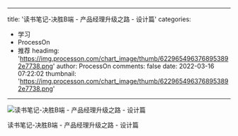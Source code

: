 
---
title: '读书笔记-决胜B端 - 产品经理升级之路 - 设计篇'
categories: 
 - 学习
 - ProcessOn
 - 推荐
headimg: 'https://img.processon.com/chart_image/thumb/6229654963768953892e7738.png'
author: ProcessOn
comments: false
date: 2022-03-16 07:22:02
thumbnail: 'https://img.processon.com/chart_image/thumb/6229654963768953892e7738.png'
---

<div>   
<img class="thumb" alt="读书笔记-决胜B端 - 产品经理升级之路 - 设计篇" src="https://img.processon.com/chart_image/thumb/6229654963768953892e7738.png" referrerpolicy="no-referrer">
<p>读书笔记-决胜B端 - 产品经理升级之路 - 设计篇</p>  
</div>
            